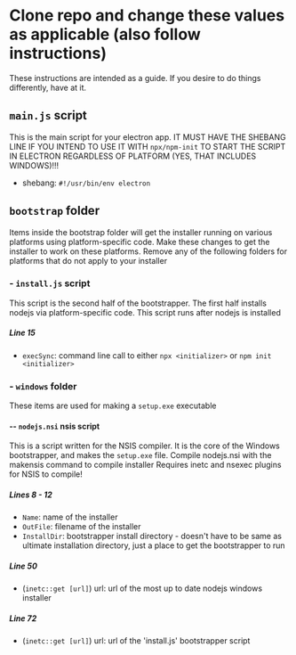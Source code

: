 # Clone repo and change these values as applicable (also follow instructions)

These instructions are intended as a guide. If you desire to do things differently, have at it.

## `main.js` script

This is the main script for your electron app. IT MUST HAVE THE SHEBANG LINE IF YOU INTEND TO USE IT WITH `npx/npm-init` TO START THE SCRIPT IN ELECTRON REGARDLESS OF PLATFORM (YES, THAT INCLUDES WINDOWS)!!!

- shebang: `#!/usr/bin/env electron`

## `bootstrap` folder

Items inside the bootstrap folder will get the installer running on various platforms using platform-specific code. Make these changes to get the installer to work on these platforms. Remove any of the following folders for platforms that do not apply to your installer

### - `install.js` script

This script is the second half of the bootstrapper. The first half installs nodejs via platform-specific code. This script runs after nodejs is installed

##### Line 15

- `execSync`: command line call to either `npx <initializer>` or `npm init <initializer>`

### - `windows` folder

These items are used for making a `setup.exe` executable

#### -- `nodejs.nsi` nsis script

This is a script written for the NSIS compiler. It is the core of the Windows bootstrapper, and makes the `setup.exe` file.
Compile nodejs.nsi with the makensis command to compile installer
Requires inetc and nsexec plugins for NSIS to compile!

##### Lines 8 - 12

- `Name`: name of the installer
- `OutFile`: filename of the installer
- `InstallDir`: bootstrapper install directory - doesn't have to be same as ultimate installation directory, just a place to get the bootstrapper to run

##### Line 50

- (`inetc::get [url]`) url: url of the most up to date nodejs windows installer

##### Line 72

- (`inetc::get [url]`) url: url of the 'install.js' bootstrapper script
